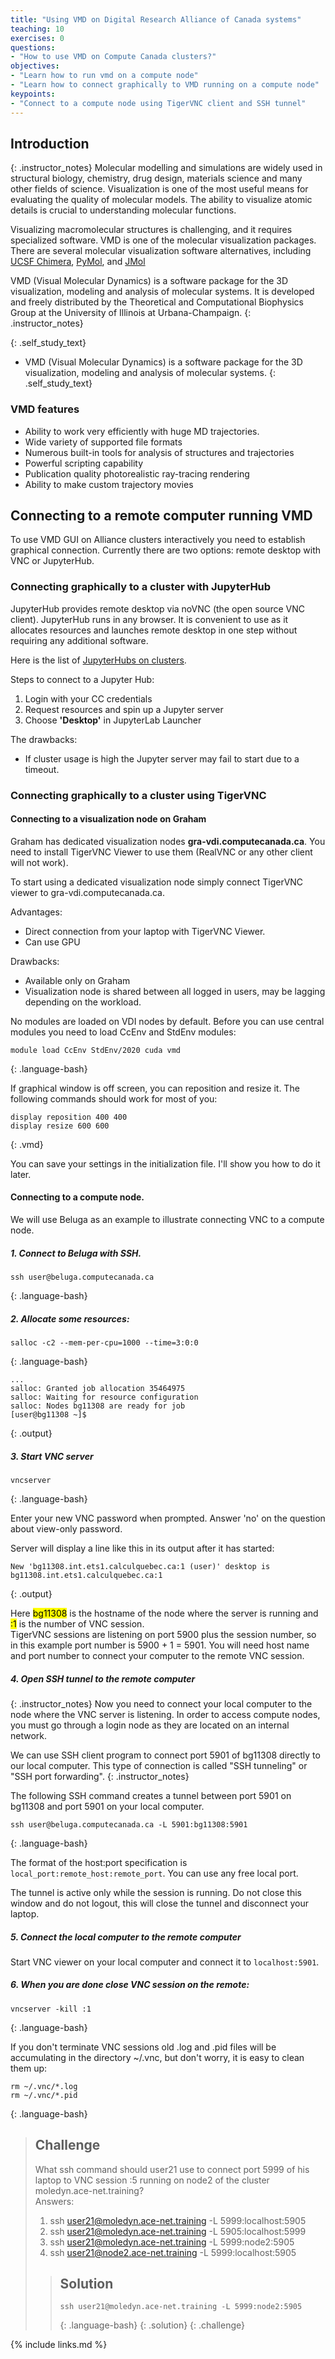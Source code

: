 ```yaml
---
title: "Using VMD on Digital Research Alliance of Canada systems"
teaching: 10
exercises: 0
questions:
- "How to use VMD on Compute Canada clusters?"
objectives:
- "Learn how to run vmd on a compute node"   
- "Learn how to connect graphically to VMD running on a compute node"
keypoints:
- "Connect to a compute node using TigerVNC client and SSH tunnel"
---
```


## Introduction

{: .instructor_notes} 
Molecular modelling and simulations are widely used in structural biology, chemistry, drug design, materials science and many other fields of science. Visualization is one of the most useful means for evaluating the quality of molecular models. The ability to visualize atomic details is crucial to understanding molecular functions. 

Visualizing macromolecular structures is challenging, and it requires specialized software. VMD is one of the molecular visualization packages.
There are several molecular visualization software alternatives, including [UCSF Chimera](https://www.cgl.ucsf.edu/chimera/), [PyMol](https://pymol.org/2/), and [JMol](https://jmol.sourceforge.net/demo/)

VMD (Visual Molecular Dynamics) is a software package for the 3D visualization, modeling and analysis of molecular systems. It is developed and freely distributed by the Theoretical and Computational Biophysics Group at the University of Illinois at Urbana-Champaign.
{: .instructor_notes} 

{: .self_study_text} 
- VMD (Visual Molecular Dynamics) is a software package for the 3D visualization, modeling and analysis of molecular systems.
{: .self_study_text} 

### VMD features
- Ability to work very efficiently with huge MD trajectories.
- Wide variety of supported file formats
- Numerous built-in tools for analysis of structures and trajectories
- Powerful scripting capability
- Publication quality photorealistic ray-tracing rendering
- Ability to make custom trajectory movies

## Connecting to a remote computer running VMD
To use VMD GUI on Alliance clusters interactively you need to establish graphical connection. Currently there are two options: remote desktop with VNC or JupyterHub.

### Connecting graphically to a cluster with JupyterHub 
JupyterHub provides remote desktop via noVNC (the open source VNC client). JupyterHub runs in any browser. It is convenient to use as it allocates resources and launches remote desktop in one step without requiring any additional software.

Here is the list of [JupyterHubs on clusters](https://docs.computecanada.ca/wiki/JupyterHub#JupyterHub_on_clusters).

Steps to connect to a Jupyter Hub:
1. Login with your CC credentials
2. Request resources and spin up a Jupyter server
3. Choose **'Desktop'** in JupyterLab Launcher

The drawbacks:
- If cluster usage is high the Jupyter server may fail to start due to a timeout.

### Connecting graphically to a cluster using TigerVNC
#### Connecting to a visualization node on Graham
Graham has dedicated visualization nodes **gra-vdi.computecanada.ca**. You need to install TigerVNC Viewer to use them (RealVNC or any other client will not work). 

To start using a dedicated visualization node simply connect TigerVNC viewer to gra-vdi.computecanada.ca. 

Advantages:
- Direct connection from your laptop with TigerVNC Viewer.
- Can use GPU    

Drawbacks:
- Available only on Graham
- Visualization node is shared between all logged in users, may be lagging depending on the workload.

No modules are loaded on VDI nodes by default. Before you can use central modules you need to load CcEnv and StdEnv modules:

~~~
module load CcEnv StdEnv/2020 cuda vmd
~~~
{: .language-bash}


If graphical window is off screen, you can reposition and resize it. The following commands should work for most of you:

~~~
display reposition 400 400
display resize 600 600
~~~
{: .vmd}

You can save your settings in the initialization file. I'll show you how to do it later.

#### Connecting to a compute node. 
We will use Beluga as an example to illustrate connecting VNC to a compute node.

##### 1. Connect to Beluga with SSH. 
~~~
ssh user@beluga.computecanada.ca
~~~
{: .language-bash}

##### 2. Allocate some resources:  
~~~
salloc -c2 --mem-per-cpu=1000 --time=3:0:0
~~~
{: .language-bash}
~~~
...
salloc: Granted job allocation 35464975
salloc: Waiting for resource configuration
salloc: Nodes bg11308 are ready for job
[user@bg11308 ~]$ 
~~~
{: .output}

##### 3. Start VNC server
~~~
vncserver
~~~
{: .language-bash}

Enter your new VNC password when prompted. Answer 'no' on the question about view-only password.  

Server will display a line like this in its output after it has started:

~~~
New 'bg11308.int.ets1.calculquebec.ca:1 (user)' desktop is bg11308.int.ets1.calculquebec.ca:1
~~~
{: .output}

Here <mark>bg11308</mark> is the hostname of the node where the server is running and <mark>:1</mark> is the number of VNC session.  
TigerVNC sessions are listening on port 5900 plus the session number, so in this example port number is 5900 + 1 = 5901. You will need host name and port number to connect your computer to the remote VNC session. 

##### 4. Open SSH tunnel to the remote computer
{: .instructor_notes} 
Now you need to connect your local computer to the node where the VNC server is listening. In order to access compute nodes, you must go through a login node as they are located on an internal network.

We can use SSH client program to connect port 5901 of bg11308 directly to our local computer. This type of connection is called "SSH tunneling" or "SSH port forwarding". 
{: .instructor_notes} 

The following SSH command creates a tunnel between port 5901 on bg11308 and port 5901 on your local computer.
~~~
ssh user@beluga.computecanada.ca -L 5901:bg11308:5901
~~~
{: .language-bash}

The format of the host:port specification is `local_port:remote_host:remote_port`. You can use any free local port.

The tunnel is active only while the session is running. Do not close this window and do not logout, this will close the tunnel and disconnect your laptop. 

##### 5. Connect the local computer to the remote computer
Start VNC viewer on your local computer and connect it to `localhost:5901`.

##### 6. When you are done close VNC session on the remote:
~~~
vncserver -kill :1
~~~
{: .language-bash}

If you don't terminate VNC sessions old .log and .pid files will be accumulating in the directory ~/.vnc, but don't worry, it is easy to clean them up:
~~~
rm ~/.vnc/*.log
rm ~/.vnc/*.pid
~~~
{: .language-bash}

>## Challenge
> What ssh command should user21 use to connect port 5999 of his laptop to VNC session :5 running on node2 of the cluster moledyn.ace-net.training?  
>Answers:
>1.  ssh user21@moledyn.ace-net.training -L 5999:localhost:5905
>2.  ssh user21@moledyn.ace-net.training -L 5905:localhost:5999
>3.  ssh user21@moledyn.ace-net.training -L 5999:node2:5905
>4.  ssh user21@node2.ace-net.training -L 5999:localhost:5905
>
>> ## Solution
>> ~~~
>> ssh user21@moledyn.ace-net.training -L 5999:node2:5905
>> ~~~
>> {: .language-bash}
> {: .solution}
{: .challenge}

{% include links.md %}
